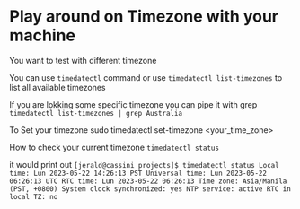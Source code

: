 # Play around on Timezone with your machine

You want to test with different timezone

You can use `timedatectl` command
or use `timedatectl list-timezones` to list all available timezones

If you are lokking some specific timezone you can pipe it with grep `timedatectl list-timezones | grep Australia`

To Set your timezone
sudo timedatectl set-timezone <your_time_zone>

How to check your current timezone
`timedatectl status`

it would print out
`
[jerald@cassini projects]$ timedatectl status
               Local time: Lun 2023-05-22 14:26:13 PST
           Universal time: Lun 2023-05-22 06:26:13 UTC
                 RTC time: Lun 2023-05-22 06:26:13
                Time zone: Asia/Manila (PST, +0800)
System clock synchronized: yes
              NTP service: active
          RTC in local TZ: no
`
